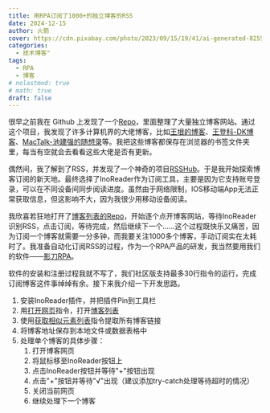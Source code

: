 ```yaml
---
title: 用RPA订阅了1000+的独立博客的RSS
date: 2024-12-15
author: 火箭
cover: https://cdn.pixabay.com/photo/2023/09/15/19/41/ai-generated-8255463_1280.jpg
categories:
  - 技术博客"
tags:
  - RPA
  - 博客
# nolastmod: true
# math: true
draft: false
---
```


<!--more-->
很早之前我在 Github 上发现了一个[Repo](https://github.com/timqian/chinese-independent-blogs)，里面整理了大量独立博客网站。通过这个项目，我发现了许多计算机界的大佬博客，比如[王垠的博客](https://www.yinwang.org/)、[王登科-DK博客](https://greatdk.com)、[MacTalk-池建强的随想录](http://macshuo.com)等。我把这些博客都保存在浏览器的书签文件夹里，每当有空就会去看看这些大佬是否有更新。

   偶然间，我了解到了RSS，并发现了一个神奇的项目[RSSHub](https://docs.rsshub.app/)。于是我开始探索博客订阅的新天地。最终选择了InoReader作为订阅工具，主要是因为它支持账号登录，可以在不同设备间同步阅读进度。虽然由于网络限制，IOS移动端App无法正常获取信息，但这影响不大，因为我很少用移动设备阅读。

   我欣喜若狂地打开了[博客列表的Repo](https://github.com/timqian/chinese-independent-blogs)，开始逐个点开博客网站，等待InoReader识别RSS，点击订阅，等待完成，然后继续下一个……这个过程既快乐又痛苦，因为订阅一个博客就需要一分多钟，而我要关注1000多个博客，手动订阅实在太耗时了。我准备自动化订阅RSS的过程，作为一个RPA产品的研发，我当然要用我们的软件——[影刀RPA](https://www.yingdao.com/)。

软件的安装和注册过程我就不写了，我们社区版支持最多30行指令的运行，完成订阅博客这件事绰绰有余。接下来我介绍一下开发思路。

1. 安装InoReader插件，并把插件Pin到工具栏
2. 用[打开网页](https://www.yingdao.com/yddoc/rpa/711591442174164992?source=%E6%89%93%E5%BC%80%E7%BD%91%E9%A1%B5)指令，打开[博客列表](https://github.com/timqian/chinese-independent-blogs)
3. 使用[获取相似元素列表](https://www.yingdao.com/yddoc/rpa/716549639521247232?source=%E8%8E%B7%E5%8F%96%E7%9B%B8%E4%BC%BC%E5%85%83%E7%B4%A0)指令提取所有博客链接
4. 将博客地址保存到本地文件或数据表格中
5. 处理单个博客的具体步骤：
    1. 打开博客网页
    2. 将鼠标移至InoReader按钮上
    3. 点击InoReader按钮并等待"+"按钮出现
    4. 点击"+"按钮并等待"√"出现（建议添加try-catch处理等待超时的情况）
    5. 关闭当前网页
    6. 继续处理下一个博客

